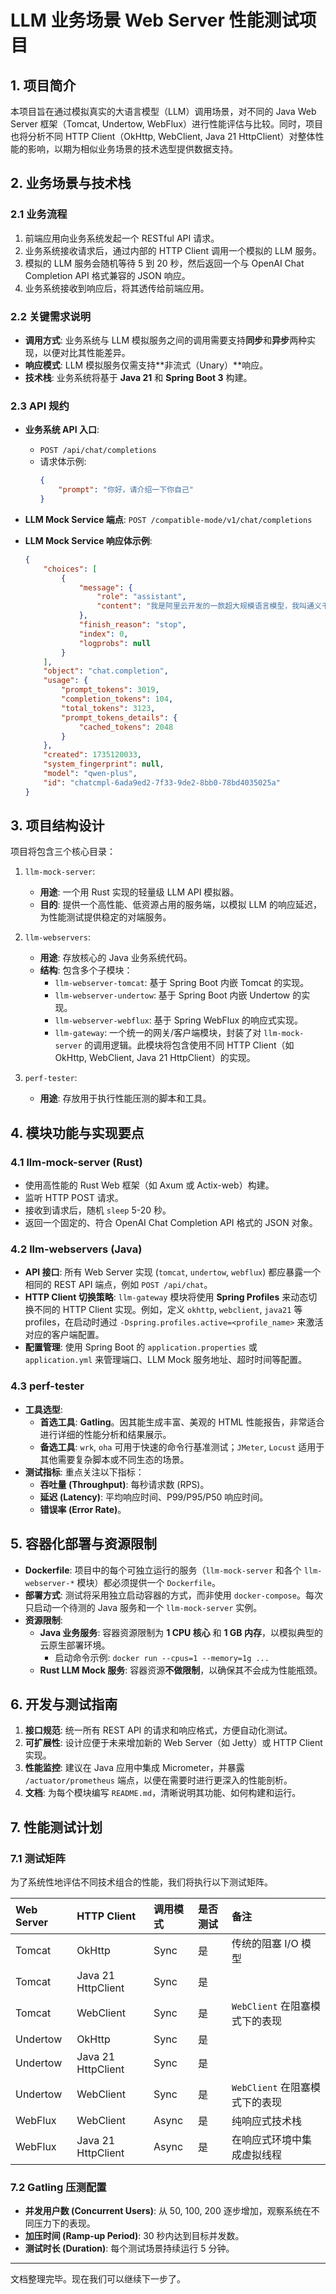 # LLM 业务场景 Web Server 性能测试项目

## 1. 项目简介

本项目旨在通过模拟真实的大语言模型（LLM）调用场景，对不同的 Java Web Server 框架（Tomcat, Undertow, WebFlux）进行性能评估与比较。同时，项目也将分析不同 HTTP Client（OkHttp, WebClient, Java 21 HttpClient）对整体性能的影响，以期为相似业务场景的技术选型提供数据支持。

## 2. 业务场景与技术栈

### 2.1 业务流程

1.  前端应用向业务系统发起一个 RESTful API 请求。
2.  业务系统接收请求后，通过内部的 HTTP Client 调用一个模拟的 LLM 服务。
3.  模拟的 LLM 服务会随机等待 5 到 20 秒，然后返回一个与 OpenAI Chat Completion API 格式兼容的 JSON 响应。
4.  业务系统接收到响应后，将其透传给前端应用。

### 2.2 关键需求说明

*   **调用方式**: 业务系统与 LLM 模拟服务之间的调用需要支持**同步**和**异步**两种实现，以便对比其性能差异。
*   **响应模式**: LLM 模拟服务仅需支持**非流式（Unary）**响应。
*   **技术栈**: 业务系统将基于 **Java 21** 和 **Spring Boot 3** 构建。

### 2.3 API 规约

*   **业务系统 API 入口**:
    *   `POST /api/chat/completions`
    *   请求体示例:
        ```json
        {
            "prompt": "你好，请介绍一下你自己"
        }
        ```

*   **LLM Mock Service 端点**:
    `POST /compatible-mode/v1/chat/completions`

*   **LLM Mock Service 响应体示例**:
    ```json
    {
        "choices": [
            {
                "message": {
                    "role": "assistant",
                    "content": "我是阿里云开发的一款超大规模语言模型，我叫通义千问。"
                },
                "finish_reason": "stop",
                "index": 0,
                "logprobs": null
            }
        ],
        "object": "chat.completion",
        "usage": {
            "prompt_tokens": 3019,
            "completion_tokens": 104,
            "total_tokens": 3123,
            "prompt_tokens_details": {
                "cached_tokens": 2048
            }
        },
        "created": 1735120033,
        "system_fingerprint": null,
        "model": "qwen-plus",
        "id": "chatcmpl-6ada9ed2-7f33-9de2-8bb0-78bd4035025a"
    }
    ```

## 3. 项目结构设计

项目将包含三个核心目录：

1.  `llm-mock-server`:
    *   **用途**: 一个用 Rust 实现的轻量级 LLM API 模拟器。
    *   **目的**: 提供一个高性能、低资源占用的服务端，以模拟 LLM 的响应延迟，为性能测试提供稳定的对端服务。

2.  `llm-webservers`:
    *   **用途**: 存放核心的 Java 业务系统代码。
    *   **结构**: 包含多个子模块：
        *   `llm-webserver-tomcat`: 基于 Spring Boot 内嵌 Tomcat 的实现。
        *   `llm-webserver-undertow`: 基于 Spring Boot 内嵌 Undertow 的实现。
        *   `llm-webserver-webflux`: 基于 Spring WebFlux 的响应式实现。
        *   `llm-gateway`: 一个统一的网关/客户端模块，封装了对 `llm-mock-server` 的调用逻辑。此模块将包含使用不同 HTTP Client（如 OkHttp, WebClient, Java 21 HttpClient）的实现。

3.  `perf-tester`:
    *   **用途**: 存放用于执行性能压测的脚本和工具。

## 4. 模块功能与实现要点

### 4.1 llm-mock-server (Rust)

*   使用高性能的 Rust Web 框架（如 Axum 或 Actix-web）构建。
*   监听 HTTP POST 请求。
*   接收到请求后，随机 `sleep` 5-20 秒。
*   返回一个固定的、符合 OpenAI Chat Completion API 格式的 JSON 对象。

### 4.2 llm-webservers (Java)

*   **API 接口**: 所有 Web Server 实现 (`tomcat`, `undertow`, `webflux`) 都应暴露一个相同的 REST API 端点，例如 `POST /api/chat`。
*   **HTTP Client 切换策略**: `llm-gateway` 模块将使用 **Spring Profiles** 来动态切换不同的 HTTP Client 实现。例如，定义 `okhttp`, `webclient`, `java21` 等 profiles，在启动时通过 `-Dspring.profiles.active=<profile_name>` 来激活对应的客户端配置。
*   **配置管理**: 使用 Spring Boot 的 `application.properties` 或 `application.yml` 来管理端口、LLM Mock 服务地址、超时时间等配置。

### 4.3 perf-tester

*   **工具选型**:
    *   **首选工具**: **Gatling**。因其能生成丰富、美观的 HTML 性能报告，非常适合进行详细的性能分析和结果展示。
    *   **备选工具**: `wrk`, `oha` 可用于快速的命令行基准测试；`JMeter`, `Locust` 适用于其他需要复杂脚本或不同生态的场景。
*   **测试指标**: 重点关注以下指标：
    *   **吞吐量 (Throughput)**: 每秒请求数 (RPS)。
    *   **延迟 (Latency)**: 平均响应时间、P99/P95/P50 响应时间。
    *   **错误率 (Error Rate)**。

## 5. 容器化部署与资源限制

*   **Dockerfile**: 项目中的每个可独立运行的服务（`llm-mock-server` 和各个 `llm-webserver-*` 模块）都必须提供一个 `Dockerfile`。
*   **部署方式**: 测试将采用独立启动容器的方式，而非使用 `docker-compose`。每次只启动一个待测的 Java 服务和一个 `llm-mock-server` 实例。
*   **资源限制**:
    *   **Java 业务服务**: 容器资源限制为 **1 CPU 核心** 和 **1 GB 内存**，以模拟典型的云原生部署环境。
        *   启动命令示例: `docker run --cpus=1 --memory=1g ...`
    *   **Rust LLM Mock 服务**: 容器资源**不做限制**，以确保其不会成为性能瓶颈。

## 6. 开发与测试指南

1.  **接口规范**: 统一所有 REST API 的请求和响应格式，方便自动化测试。
2.  **可扩展性**: 设计应便于未来增加新的 Web Server（如 Jetty）或 HTTP Client 实现。
3.  **性能监控**: 建议在 Java 应用中集成 Micrometer，并暴露 `/actuator/prometheus` 端点，以便在需要时进行更深入的性能剖析。
4.  **文档**: 为每个模块编写 `README.md`，清晰说明其功能、如何构建和运行。

## 7. 性能测试计划

### 7.1 测试矩阵

为了系统性地评估不同技术组合的性能，我们将执行以下测试矩阵。

| Web Server | HTTP Client | 调用模式 | 是否测试 | 备注 |
| :--- | :--- | :--- | :--- | :--- |
| Tomcat | OkHttp | Sync | 是 | 传统的阻塞 I/O 模型 |
| Tomcat | Java 21 HttpClient | Sync | 是 | |
| Tomcat | WebClient | Sync | 是 | `WebClient` 在阻塞模式下的表现 |
| Undertow | OkHttp | Sync | 是 | |
| Undertow | Java 21 HttpClient | Sync | 是 | |
| Undertow | WebClient | Sync | 是 | `WebClient` 在阻塞模式下的表现 |
| WebFlux | WebClient | Async | 是 | 纯响应式技术栈 |
| WebFlux | Java 21 HttpClient | Async | 是 | 在响应式环境中集成虚拟线程 |

### 7.2 Gatling 压测配置

*   **并发用户数 (Concurrent Users)**: 从 50, 100, 200 逐步增加，观察系统在不同压力下的表现。
*   **加压时间 (Ramp-up Period)**: 30 秒内达到目标并发数。
*   **测试时长 (Duration)**: 每个测试场景持续运行 5 分钟。

---

文档整理完毕。现在我们可以继续下一步了。
